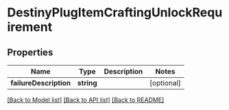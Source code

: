 # DestinyPlugItemCraftingUnlockRequirement

## Properties
Name | Type | Description | Notes
------------ | ------------- | ------------- | -------------
**failureDescription** | **string** |  | [optional] 

[[Back to Model list]](../README.md#documentation-for-models) [[Back to API list]](../README.md#documentation-for-api-endpoints) [[Back to README]](../README.md)


